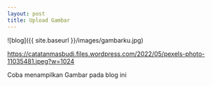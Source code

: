 ```yaml
---
layout: post
title: Upload Gambar
---
```


![blog]({{ site.baseurl }}/images/gambarku.jpg)

https://catatanmasbudi.files.wordpress.com/2022/05/pexels-photo-11035481.jpeg?w=1024

Coba menampilkan Gambar pada blog ini

